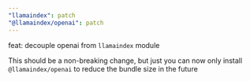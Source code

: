 ```yaml
---
"llamaindex": patch
"@llamaindex/openai": patch
---
```


feat: decouple openai from `llamaindex` module

This should be a non-breaking change, but just you can now only install `@llamaindex/openai` to reduce the bundle size in the future
